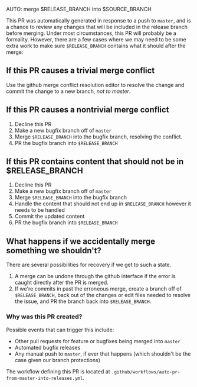 AUTO: merge $RELEASE_BRANCH into $SOURCE_BRANCH

This PR was automatically generated in response to a push to `master`,
and is a chance to review any changes that will be included in the release
branch before merging.  Under most circumstances, this PR will probably be
a formality.  However, there are a few cases where we may need to be some
extra work to make sure `$RELEASE_BRANCH` contains what it should after the
merge:

## If this PR causes a trivial merge conflict

Use the github merge conflict resolution editor to resolve the change and
commit the change to a new branch, *not to master*.

## If this PR causes a nontrivial merge conflict

1. Decline this PR
2. Make a new bugfix branch off of `master`
3. Merge `$RELEASE_BRANCH` into the bugfix branch, resolving the conflict.
4. PR the bugfix branch into `$RELEASE_BRANCH`

## If this PR contains content that should not be in $RELEASE_BRANCH

1. Decline this PR
2. Make a new bugfix branch off of `master`
3. Merge `$RELEASE_BRANCH` into the bugfix branch
4. Handle the content that should not end up in `$RELEASE_BRANCH` however it
   needs to be handled
5. Commit the updated content
6. PR the bugfix branch into `$RELEASE_BRANCH`

## What happens if we accidentally merge something we shouldn't?

There are several possibilities for recovery if we get to such a state.

1. A merge can be undone through the github interface if the error is caught
   directly after the PR is merged.
2. If we're commits in past the erroneous merge, create a branch off of
   `$RELEASE_BRANCH`, back out of the changes or edit files needed to resolve
   the issue, and PR the branch back into `$RELEASE_BRANCH`.

### Why was this PR created?

Possible events that can trigger this include:

* Other pull requests for feature or bugfixes being merged into `master`
* Automated bugfix releases
* Any manual push to `master`, if ever that happens (which shouldn't be the
  case given our branch protections)

The workflow defining this PR is located at
`.github/workflows/auto-pr-from-master-into-releases.yml`.
